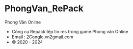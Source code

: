 # PhongVan_RePack
 Phong Vân Online
 * Công cụ Repack tệp tin res trong game Phong vân Online
 * Email : 2Conglc.vn2gmail.com
 * © 2020 - 2024